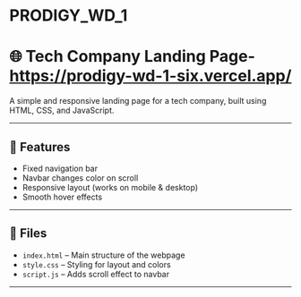 # PRODIGY_WD_1
# 🌐 Tech Company Landing Page-https://prodigy-wd-1-six.vercel.app/

A simple and responsive landing page for a tech company, built using HTML, CSS, and JavaScript.

---

## 🚀 Features

- Fixed navigation bar
- Navbar changes color on scroll
- Responsive layout (works on mobile & desktop)
- Smooth hover effects

---

## 📁 Files

- `index.html` – Main structure of the webpage
- `style.css` – Styling for layout and colors
- `script.js` – Adds scroll effect to navbar

---
